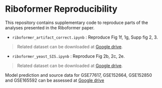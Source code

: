 # Riboformer Reproducibility

This repository contains supplementary code to reproduce parts of the analyses presented in the Riboformer paper. 



+ `riboformer_artifact_correct.ipynb` :  Reproduce Fig 1f, 1g, Supp fig 2, 3.

> Related dataset can be downloaded at [Google drive](https://drive.google.com/file/d/1B5RV_74uPLYjpakOdUmH03_NMP0hQXrB/view?usp=sharing).

+ `riboformer_yeast_SIS.ipynb` :  Reproduce Fig 2b, 2c, 2e.

> Related dataset can be downloaded at [Google drive](https://drive.google.com/file/d/1F8mwXFDC9ufXTsuWQEP6g_PGHD23cGjV/view?usp=sharing).


Model prediction and source data for GSE77617, GSE152664, GSE152850 and GSE165592 can be assessed at [Google drive](https://drive.google.com/file/d/1XXmyePpJDK5RkbrF1tRkVu8EFFiy-rOd/view?usp=sharing)

